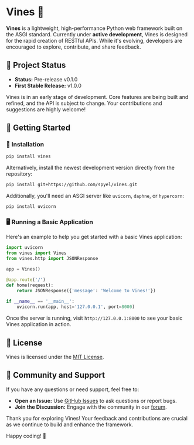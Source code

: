 # Vines 🌿

**Vines** is a lightweight, high-performance Python web framework built on the ASGI standard.
Currently under **active development**, Vines is designed for the rapid creation of RESTful APIs.
While it's evolving, developers are encouraged to explore, contribute, and share feedback.


## 🚧 Project Status

* **Status:** Pre-release v0.1.0
* **First Stable Release:** v1.0.0

Vines is in an early stage of development.
Core features are being built and refined, and the API is subject to change.
Your contributions and suggestions are highly welcome!


## 🏁 Getting Started

### 🔧 Installation

```bash
pip install vines
```

Alternatively, install the newest development version directly from the repository:

```bash
pip install git+https://github.com/spyel/vines.git
```

Additionally, you'll need an ASGI server like ``uvicorn``, ``daphne``, or ``hypercorn``:

```bash
pip install uvicorn
```

### 🖥️ Running a Basic Application

Here's an example to help you get started with a basic Vines application:

```python
import uvicorn
from vines import Vines
from vines.http import JSONResponse

app = Vines()

@app.route('/')
def home(request):
    return JSONResponse({'message': 'Welcome to Vines!'})
    
if __name__ == '__main__':
    uvicorn.run(app, host='127.0.0.1', port=8000)
```

Once the server is running, visit ```http://127.0.0.1:8000``` to see your basic Vines application in action.


## 📄 License

Vines is licensed under the [MIT License](LICENSE).


## 👥 Community and Support

If you have any questions or need support, feel free to:

* **Open an Issue:** Use [GitHub Issues](https://github.com/spyel/vines/issues) to ask questions or report bugs.
* **Join the Discussion:** Engage with the community in our [forum](https://github.com/spyel/vines/discussions).


Thank you for exploring Vines!
Your feedback and contributions are crucial as we continue to build and enhance the framework.

Happy coding! 🎉